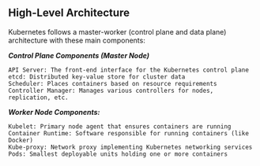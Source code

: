 ## High-Level Architecture
Kubernetes follows a master-worker (control plane and data plane) architecture with these main components:

***Control Plane Components (Master Node)*** 
```
API Server: The front-end interface for the Kubernetes control plane
etcd: Distributed key-value store for cluster data
Scheduler: Places containers based on resource requirements
Controller Manager: Manages various controllers for nodes, replication, etc.
```

***Worker Node Components:***
```
Kubelet: Primary node agent that ensures containers are running
Container Runtime: Software responsible for running containers (like Docker)
Kube-proxy: Network proxy implementing Kubernetes networking services
Pods: Smallest deployable units holding one or more containers
```

